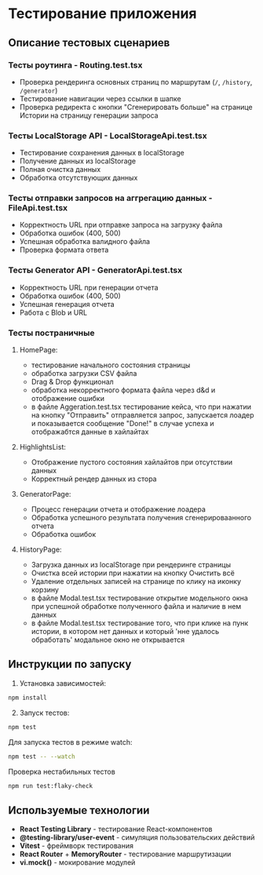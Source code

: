 # Тестирование приложения

## Описание тестовых сценариев

### Тесты роутинга - Routing.test.tsx

- Проверка рендеринга основных страниц по маршрутам (`/`, `/history`, `/generator`)
- Тестирование навигации через ссылки в шапке
- Проверка редиректа с кнопки "Сгенерировать больше" на странице Истории на страницу генерации запроса

### Тесты LocalStorage API - LocalStorageApi.test.tsx

- Тестирование сохранения данных в localStorage
- Получение данных из localStorage
- Полная очистка данных
- Обработка отсутствующих данных

### Тесты отправки запросов на аггрегацию данных - FileApi.test.tsx

- Корректность URL при отправке запроса на загрузку файла
- Обработка ошибок (400, 500)
- Успешная обработка валидного файла
- Проверка формата ответа

### Тесты Generator API - GeneratorApi.test.tsx

- Корректность URL при генерации отчета
- Обработка ошибок (400, 500)
- Успешная генерация отчета
- Работа с Blob и URL

### Тесты постраничные

1. HomePage:

    - тестирование начального состояния страницы
    - обработка загрузки CSV файла
    - Drag & Drop функционал
    - обработка некорректного формата файла через d&d и отображение ошибки
    - в файле Aggeration.test.tsx тестирование кейса, что при нажатии на кнопку "Отправить" отправляется запрос, запускается лоадер и показывается сообщение "Done!" в случае успеха и отображабтся данные в хайлайтах

2. HighlightsList:

    - Отображение пустого состояния хайлайтов при отсутствии данных
    - Корректный рендер данных из стора

3. GeneratorPage:

    - Процесс генерации отчета и отображение лоадера
    - Обработка успешного результата получения сгенерироваанного отчета
    - Обработка ошибок

4. HistoryPage:

    - Загрузка данных из localStorage при рендеринге страницы
    - Очистка всей истории при нажатии на кнопку Очистить всё
    - Удаление отдельных записей на странице по клику на иконку корзину
    - в файле Modal.test.tsx тестирование открытие модельного окна при успешной обработке полученного файла и наличие в нем данных
    - в файле Modal.test.tsx тестирование того, что при клике на пунк истории, в котором нет данных и который 'нне удалось обработать' модальное окно не открывается

## Инструкции по запуску

1. Установка зависимостей:

```bash
npm install
```

2. Запуск тестов:

```bash
npm test
```

Для запуска тестов в режиме watch:

```bash
npm test -- --watch
```

Проверка нестабильных тестов

```bash
npm run test:flaky-check
```

## Используемые технологии

- **React Testing Library** - тестирование React-компонентов
- **@testing-library/user-event** - симуляция пользовательских действий
- **Vitest** - фреймворк тестирования
- **React Router** + **MemoryRouter** - тестирование маршрутизации
- **vi.mock()** - мокирование модулей
